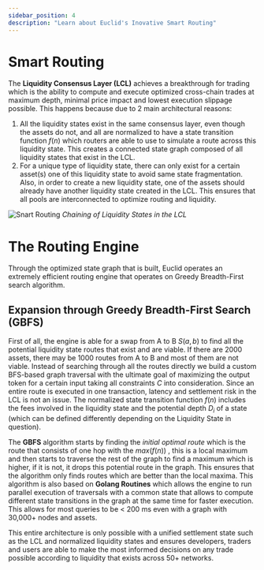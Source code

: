 ```yaml
---
sidebar_position: 4
description: "Learn about Euclid's Inovative Smart Routing"
---
```


# Smart Routing 

The **Liquidity Consensus Layer (LCL)** achieves a breakthrough for trading which is the ability to compute and execute optimized cross-chain trades at maximum depth, minimal price impact and lowest execution slippage possible. This happens because due to 2 main architectural reasons: 

1. All the liquidity states exist in the same consensus layer, even though the assets do not, and all are normalized to have a state transition function $f(n)$  which routers are able to use to simulate a route across this liquidity state. This creates a connected state graph composed of all liquidity states that exist in the LCL.
2. For a unique type of liquidity state, there can only exist for a certain asset(s) one of this liquidity state to avoid same state fragmentation. Also, in order to create a new liquidity state, one of the assets should already have another liquidity state created in the LCL. This ensures that all pools are interconnected to optimize routing and liquidity.

![Snart Routing](../../../static/img/consensus-4.webp)
*Chaining of Liquidity States in the LCL*

# The Routing Engine

Through the optimized state graph that is built, Euclid operates an extremely efficient routing engine that operates on Greedy Breadth-First search algorithm. 

## Expansion through Greedy Breadth-First Search (GBFS)

First of all, the engine is able for a swap from A to B $S(a,b)$ to find all the potential liquidity state routes that exist and are viable. If there are 2000 assets, there may be 1000 routes from A to B and most of them are not viable. Instead of searching through all the routes directly we build a custom BFS-based graph traversal with the ultimate goal of maximizing the output token for a certain input taking all constraints $C$  into consideration. Since an entire route is executed in one transaction, latency and settlement risk in the LCL is not an issue. The normalized state transition function $f(n)$ includes the fees involved in the liquidity state and the potential depth $D_i$  of a state (which can be defined differently depending on the Liquidity State in question). 

The **GBFS** algorithm starts by finding the *initial optimal route* which is the route that consists of one hop with the $max(f(n))$ , this is a local maximum and then starts to traverse the rest of the graph to find a maximum which is higher, if it is not, it drops this potential route in the graph. This ensures that the algorithm only finds routes which are better than the local maxima. This algorithm is also based on **Golang Routines** which allows the engine to run parallel execution of traversals with a common state that allows to compute different state transitions in the graph at the same time for faster execution. This allows for most queries to be < 200 ms even with a graph with 30,000+ nodes and assets.

This entire architecture is only possible with a unified settlement state such as the LCL and normalized liquidity states and ensures developers, traders and users are able to make the most informed decisions on any trade possible according to liquidity that exists across 50+ networks.